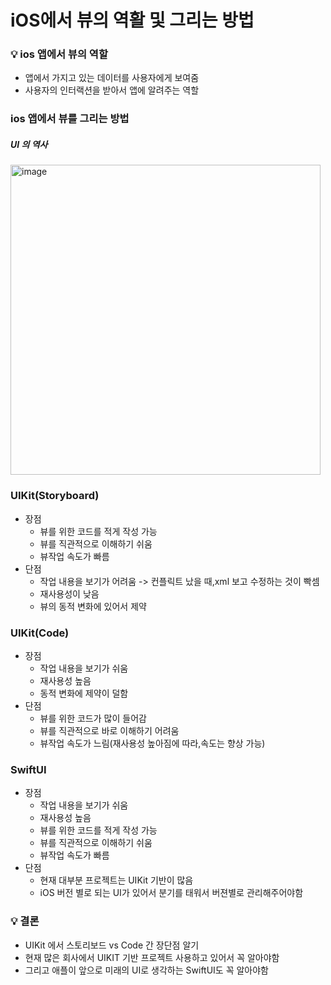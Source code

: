 # iOS에서 뷰의 역활 및 그리는 방법

### 💡 ios 앱에서 뷰의 역할
* 앱에서 가지고 있는 데이터를 사용자에게 보여줌
* 사용자의 인터랙션을 받아서 앱에 알려주는 역할

### ios 앱에서 뷰를 그리는 방법
##### UI 의 역사<br>

<img width="496" alt="image" src="https://user-images.githubusercontent.com/62399318/217646967-d31b7364-9e19-4f01-9248-a4b6fb6ec7a1.png">


### UIKit(Storyboard)
* 장점
  * 뷰를 위한 코드를 적게 작성 가능
  * 뷰를 직관적으로 이해하기 쉬움
  * 뷰작업 속도가 빠름 
* 단점
  * 작업 내용을 보기가 어려움 -> 컨플릭트 났을 때,xml 보고 수정하는 것이 빡셈
  * 재사용성이 낮음
  * 뷰의 동적 변화에 있어서 제약
### UIKit(Code)
* 장점
  * 작업 내용을 보기가 쉬움
  * 재사용성 높음
  * 동적 변화에 제약이 덜함
* 단점
  * 뷰를 위한 코드가 많이 들어감
  * 뷰를 직관적으로 바로 이해하기 어려움
  * 뷰작업 속도가 느림(재사용성 높아짐에 따라,속도는 향상 가능)  
### SwiftUI
* 장점
  * 작업 내용을 보기가 쉬움
  * 재사용성 높음
  * 뷰를 위한 코드를 적게 작성 가능 
  * 뷰를 직관적으로 이해하기 쉬움
  * 뷰작업 속도가 빠름
* 단점
  * 현재 대부분 프로젝트는 UIKit 기반이 많음
  * iOS 버전 별로 되는 UI가 있어서 분기를 태워서 버젼별로 관리해주어야함

### 💡 결론
* UIKit 에서 스토리보드 vs Code 간 장단점 알기
* 현재 많은 회사에서 UIKIT 기반 프로젝트 사용하고 있어서 꼭 알아야함
* 그리고 애플이 앞으로 미래의 UI로 생각하는 SwiftUI도 꼭 알아야함

































